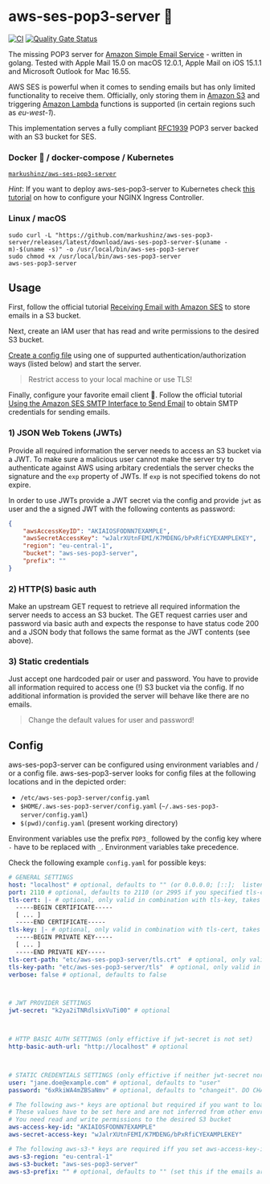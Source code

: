 # aws-ses-pop3-server 💌

[![CI](https://github.com/markushinz/aws-ses-pop3-server/actions/workflows/ci.yaml/badge.svg)](https://github.com/markushinz/aws-ses-pop3-server/actions/workflows/ci.yaml)
[![Quality Gate Status](https://sonarcloud.io/api/project_badges/measure?project=markushinz_aws-ses-pop3-server&metric=alert_status)](https://sonarcloud.io/summary/new_code?id=markushinz_aws-ses-pop3-server)

The missing POP3 server for [Amazon Simple Email Service](https://aws.amazon.com/de/ses/) - written in golang.
Tested with Apple Mail 15.0 on macOS 12.0.1, Apple Mail on iOS 15.1.1 and Microsoft Outlook for Mac 16.55.

AWS SES is powerful when it comes to sending emails but has only limited functionality to receive them.
Officially, only storing them in [Amazon S3](https://aws.amazon.com/de/s3/) and triggering [Amazon Lambda](https://aws.amazon.com/de/lambda/) functions is supported (in certain regions such as *eu-west-1*).

This implementation serves a fully compliant [RFC1939](https://tools.ietf.org/html/rfc1939) POP3 server backed with an S3 bucket for SES.

### Docker 🐳 / docker-compose / Kubernetes

[`markushinz/aws-ses-pop3-server`](https://hub.docker.com/r/markushinz/aws-ses-pop3-server/tags)

*Hint*: If you want to deploy aws-ses-pop3-server to Kubernetes check [this tutorial](https://minikube.sigs.k8s.io/docs/tutorials/nginx_tcp_udp_ingress/) on how to configure your NGINX Ingress Controller.

### Linux / macOS

```shell
sudo curl -L "https://github.com/markushinz/aws-ses-pop3-server/releases/latest/download/aws-ses-pop3-server-$(uname -m)-$(uname -s)" -o /usr/local/bin/aws-ses-pop3-server
sudo chmod +x /usr/local/bin/aws-ses-pop3-server
aws-ses-pop3-server
```

## Usage

First, follow the official tutorial [Receiving Email with Amazon SES](https://docs.aws.amazon.com/ses/latest/DeveloperGuide/receiving-email.html) to store emails in a S3 bucket.

Next, create an IAM user that has read and write permissions to the desired S3 bucket.

[Create a config file](#config) using one of suppurted authentication/authorization ways (listed below) and start the server.

> Restrict access to your local machine or use TLS!

Finally, configure your favorite email client 🥳.
Follow the official tutorial [Using the Amazon SES SMTP Interface to Send Email](https://docs.aws.amazon.com/ses/latest/DeveloperGuide/send-email-smtp.html) to obtain SMTP credentials for sending emails.


### 1) JSON Web Tokens (JWTs)

Provide all required information the server needs to access an S3 bucket via a JWT.
To make sure a malicious user cannot make the server try to authenticate against AWS using arbitary credentials the server checks the signature and the `exp` property of JWTs.
If `exp` is not specified tokens do not expire.

In order to use JWTs provide a JWT secret via the config and provide `jwt` as user and the a signed JWT with the following contents as password:

```json
{
    "awsAccessKeyID": "AKIAIOSFODNN7EXAMPLE",
    "awsSecretAccessKey": "wJalrXUtnFEMI/K7MDENG/bPxRfiCYEXAMPLEKEY",
    "region": "eu-central-1",
    "bucket": "aws-ses-pop3-server",
    "prefix": ""
}
```

### 2) HTTP(S) basic auth

Make an upstream GET request to retrieve all required information the server needs to access an S3 bucket.
The GET request carries user and password via basic auth and expects the response to have status code 200 and a JSON body that follows the same format as the JWT contents (see above).

### 3) Static credentials

Just accept one hardcoded pair or user and password.
You have to provide all information required to access one (!) S3 bucket via the config.
If no additional information is provided the server will behave like there are no emails.

> Change the default values for user and password!

## Config

aws-ses-pop3-server can be configured using environment variables and / or a config file.
aws-ses-pop3-server looks for config files at the following locations and in the depicted order:

* `/etc/aws-ses-pop3-server/config.yaml`
* `$HOME/.aws-ses-pop3-server/config.yaml` (`~/.aws-ses-pop3-server/config.yaml`)
* `$(pwd)/config.yaml` (present working directory)

Environment variables use the prefix `POP3_` followed by the config key where `-` have to be replaced with `_`.
Environment variables take precedence.

Check the following example `config.yaml` for possible keys:

```yaml
# GENERAL SETTINGS
host: "localhost" # optional, defaults to "" (or 0.0.0.0; [::];  listening on all NICs)
port: 2110 # optional, defaults to 2110 (or 2995 if you specified tls-cert / tls-key or tls-cert-path / tls-key-path)
tls-cert: |- # optional, only valid in combination with tls-key, takes precedence over tls-cert-path / tls-key-path
  -----BEGIN CERTIFICATE-----
  [ ... ]
  -----END CERTIFICATE-----
tls-key: |- # optional, only valid in combination with tls-cert, takes precedence over tls-cert-path / tls-key-path
  -----BEGIN PRIVATE KEY-----
  [ ... ]
  -----END PRIVATE KEY-----
tls-cert-path: "etc/aws-ses-pop3-server/tls.crt"  # optional, only valid in combination with tls-key-path
tls-key-path: "etc/aws-ses-pop3-server/tls"  # optional, only valid in combination with tls-cert-path
verbose: false # optional, defaults to false



# JWT PROVIDER SETTINGS
jwt-secret: "k2ya2iTNRdlsixVuTi00" # optional



# HTTP BASIC AUTH SETTINGS (only effictive if jwt-secret is not set)
http-basic-auth-url: "http://localhost" # optional



# STATIC CREDENTIALS SETTINGS (only effictive if neither jwt-secret nor http-basic-auth-url are set)
user: "jane.doe@example.com" # optional, defaults to "user"
password: "6xRkiWA4mZBSaNmv" # optional, defaults to "changeit". DO CHANGE IT!

# The following aws-* keys are optional but required if you want to load emails
# These values have to be set here and are not inferred from other envrionment variables or ~/.aws/credentials
# You need read and write permissions to the desired S3 bucket
aws-access-key-id: "AKIAIOSFODNN7EXAMPLE"
aws-secret-access-key: "wJalrXUtnFEMI/K7MDENG/bPxRfiCYEXAMPLEKEY"

# The following aws-s3-* keys are required iff you set aws-access-key-id and aws-secret-access-key
aws-s3-region: "eu-central-1"
aws-s3-bucket: "aws-ses-pop3-server"
aws-s3-prefix: "" # optional, defaults to "" (set this if the emails are not stored in the root directory of the S3 bucket)
```

